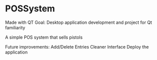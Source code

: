 # POSSystem

Made with QT
Goal: Desktop application development and project for Qt familiarity

A simple POS system that sells pistols

Future improvements:
Add/Delete Entries
Cleaner Interface
Deploy the application
